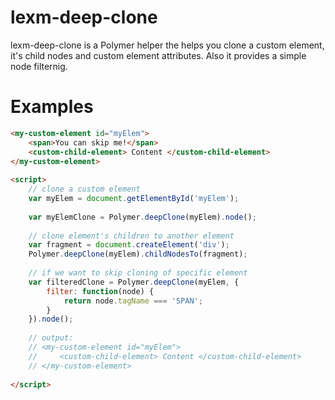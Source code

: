 # lexm-deep-clone

lexm-deep-clone is a Polymer helper the helps you clone a custom element, it's child nodes and custom element attributes. Also it provides a simple node filternig.

# Examples

```html
<my-custom-element id="myElem">
    <span>You can skip me!</span>
    <custom-child-element> Content </custom-child-element>
</my-custom-element>
 
<script>
    // clone a custom element
    var myElem = document.getElementById('myElem');
     
    var myElemClone = Polymer.deepClone(myElem).node();
    
    // clone element's children to another element
    var fragment = document.createElement('div');
    Polymer.deepClone(myElem).childNodesTo(fragment);
     
    // if we want to skip cloning of specific element
    var filteredClone = Polymer.deepClone(myElem, { 
        filter: function(node) { 
            return node.tagName === 'SPAN';
        }
    }).node();
     
    // output:
    // <my-custom-element id="myElem">
    //     <custom-child-element> Content </custom-child-element>
    // </my-custom-element>
      
</script>
```